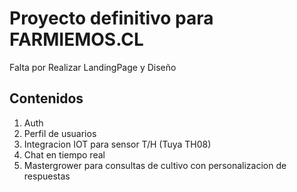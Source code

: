 # Proyecto definitivo para FARMIEMOS.CL

Falta por Realizar LandingPage y Diseño

## Contenidos

1. Auth
2. Perfil de usuarios
3. Integracion IOT para sensor T/H (Tuya TH08)
4. Chat en tiempo real
5. Mastergrower para consultas de cultivo con personalizacion de respuestas

